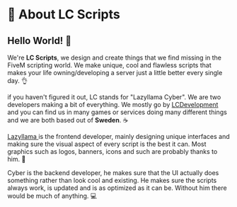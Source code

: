 # 📖 About LC Scripts

## **Hello World! 👋**

We're **LC Scripts**, we design and create things that we find missing in the FiveM scripting world. We make unique, cool and flawless scripts that makes your life owning/developing a server just a little better every single day. 👌

if you haven't figured it out, LC stands for "Lazyllama Cyber". We are two developers making a bit of everything. We mostly go by [LCDevelopment ](https://lcdevelopment.net)and you can find us in many games or services doing many different things and we are both based out of **Sweden**. ☕

[Lazyllama ](https://lazyllama.xyz)is the frontend developer, mainly designing unique interfaces and making sure the visual aspect of every script is the best it can. Most graphics such as logos, banners, icons and such are probably thanks to him. 🎨

Cyber is the backend developer, he makes sure that the UI actually does something rather than look cool and existing. He makes sure the scripts always work, is updated and is as optimized as it can be. Without him there would be much of anything. 💻
